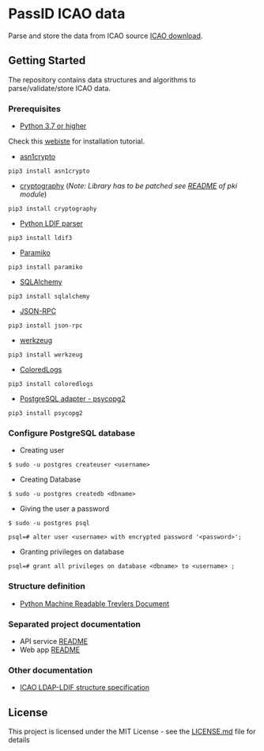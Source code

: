 # PassID ICAO data
Parse and store the data from ICAO source [ICAO download](https://pkddownloadsg.icao.int/download).

## Getting Started
The repository contains data structures and algorithms to parse/validate/store ICAO data.

### Prerequisites
* [Python 3.7 or higher](https://www.python.org/downloads/)

Check this [webiste](https://wiki.python.org/moin/BeginnersGuide/Download) for installation tutorial.

* [asn1crypto](https://github.com/wbond/asn1crypto)
```
pip3 install asn1crypto
```

* [cryptography](https://github.com/pyca/cryptography)     (*Note: Library has to be patched see [README](https://github.com/ZeroPass/PassID-Server/blob/master/src/pymrtd/pki/README.md) of pki module*)
```
pip3 install cryptography
```

* [Python LDIF parser](https://ldif3.readthedocs.io/en/latest/)
```
pip3 install ldif3
```

* [Paramiko](https://pypi.org/project/paramiko/)
```
pip3 install paramiko
```

* [SQLAlchemy](https://www.sqlalchemy.org/)
```
pip3 install sqlalchemy
```

* [JSON-RPC](https://github.com/pavlov99/json-rpc)
```
pip3 install json-rpc
```

* [werkzeug](https://palletsprojects.com/p/werkzeug/)
```
pip3 install werkzeug
```

* [ColoredLogs](https://coloredlogs.readthedocs.io/en/latest/)
```
pip3 install coloredlogs
```

* [PostgreSQL adapter - psycopg2](http://initd.org/psycopg/)
```
pip3 install psycopg2
```

### Configure PostgreSQL database


* Creating user

```$ sudo -u postgres createuser <username>```

* Creating Database

```$ sudo -u postgres createdb <dbname>```

* Giving the user a password

```$ sudo -u postgres psql```

```psql=# alter user <username> with encrypted password '<password>';```

* Granting privileges on database

```psql=# grant all privileges on database <dbname> to <username> ;```


### Structure definition
* [Python Machine Readable Trevlers Document](src/pymrtd)

### Separated project documentation
* API service [README](src/APIservice#api-service)
* Web app [README](src/WebApp#webapp-data)

### Other documentation
* [ICAO LDAP-LDIF structure specification](https://www.icao.int/publications/Documents/9303_p12_cons_en.pdf)

## License

This project is licensed under the MIT License - see the [LICENSE.md](LICENSE.md) file for details
